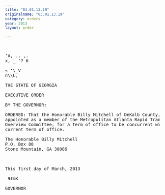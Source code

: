 ```yaml
---
title: "03.01.13.19"
originalname: "03.01.13.19"
category: orders
year: 2013
layout: order

---
```

<pre>
  

‘A, .. ,.
x, _ '7 6

« ‘\_V
n\\L,

THE STATE OF GEORGIA

EXECUTIVE ORDER

BY THE GOVERNOR:

ORDERED: That the Honorable Billy Mitchell of DeKalb County, Georgia, is
appointed as a member of the Metropolitan Atlanta Rapid Transit
Overview Committee, for a term of office to be concurrent with his
current term of office.

The Honorable Billy Mitchell
P.O. Box 88
Stone Mountain, GA 30086

 

This first day of March, 2013

 9£mK

GOVERNOR

</pre>
